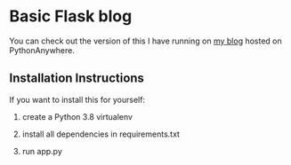Basic Flask blog
================

You can check out the version of this I have running on [my blog](https://tabennett.pythonanywhere.com) hosted on PythonAnywhere.

Installation Instructions
-------------------------

If you want to install this for yourself:

1. create a Python 3.8 virtualenv

2. install all dependencies in requirements.txt

3. run app.py
